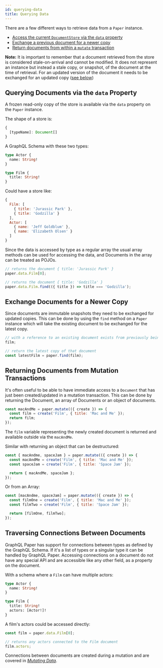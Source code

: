 ```yaml
---
id: querying-data
title: Querying Data
---
```


There are a few different ways to retrieve data from a `Paper` instance.

- [Access the current `DocumentStore` via the `data` property](#querying-documents-via-the-data-property)
- [Exchange a previous document for a newer copy](#exchange-documents-for-a-newer-copy)
- [Return documents from within a `mutate` transaction](#exchange-documents-for-a-newer-copy)

**Note:** It is important to remember that a document retrieved from the store is considered stale-on-arrival and cannot
be modified. It does not represent an instance but instead a stale copy, or snapshot, of the document at the time of
retrieval. For an updated version of the document it needs to be exchanged for an updated copy
([see below](#exchange-documents-for-a-newer-copy))

## Querying Documents via the `data` Property

A frozen read-only copy of the store is available via the `data` property on the `Paper` instance.

The shape of a store is:

```js
{
  [typeName]: Document[]
}
```

A GraphQL Schema with these two types:

```graphql
type Actor {
  name: String!
}

type Film {
  title: String!
}
```

Could have a store like:

```js
{
  Film: [
    { title: 'Jurassic Park' },
    { title: 'Godzilla' }
  ],
  Actor: [
    { name: 'Jeff Goldblum' },
    { name: 'Elizabeth Olsen' }
  ]
}
```

Since the data is accessed by type as a regular array the usual array methods can be used for accessing the data, and
Documents in the array can be treated as POJOs.

```js
// returns the document { title: 'Jurassic Park' }
paper.data.Film[0];
```

```js
// returns the document { title: 'Godzilla' }
paper.data.Film.find(({ title }) => title === 'Godzilla');
```

## Exchange Documents for a Newer Copy

Since documents are immutable snapshots they need to be exchanged for updated copies. This can be done by using the
`find` method on a `Paper` instance which will take the existing document to be exchanged for the latest copy.

```js
// with a reference to an existing document exists from previously being fetched
film;

// return the latest copy of that document
const latestFilm = paper.find(film);
```

## Returning Documents from Mutation Transactions

It's often useful to be able to have immediate access to a `Document` that has just been created/updated in a mutation
transaction. This can be done by returning the Document, an array of Documents or an object of documents.

```js
const macAndMe = paper.mutate(({ create }) => {
  const film = create('Film', { title: 'Mac and Me' });
  return film;
});
```

The `film` variable representing the newly created document is returned and available outside via the `macAndMe`.

Similar with returning an object that can be destructured:

```js
const { macAndme, spaceJam } = paper.mutate(({ create }) => {
  const macAndMe = create('Film', { title: 'Mac and Me' });
  const spaceJam = create('Film', { title: 'Space Jam' });

  return { macAndMe, spaceJam };
});
```

Or from an Array:

```js
const [macAndme, spaceJam] = paper.mutate(({ create }) => {
  const filmOne = create('Film', { title: 'Mac and Me' });
  const filmTwo = create('Film', { title: 'Space Jam' });

  return [filmOne, filmTwo];
});
```

## Traversing Connections Between Documents

GraphQL Paper has support for connections between types as defined by the GraphQL Schema. If it's a list of types or a
singular type it can be handled by GraphQL Paper. Accessing connections on a document do not have any special API and
are accessible like any other field, as a property on the document.

With a schema where a `Film` can have multiple actors:

```graphql
type Actor {
  name: String!
}

type Film {
  title: String!
  actors: [Actor!]!
}
```

A film's actors could be accessed directly:

```js
const film = paper.data.Film[0];

// returns any actors connected to the Film document
film.actors;
```

Connections between documents are created during a mutation and are covered in
[_Mutating Data_](/docs/paper/mutating-data).
